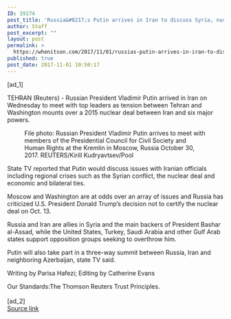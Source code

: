 ```yaml
---
ID: 19174
post_title: 'Russia&#8217;s Putin arrives in Iran to discuss Syria, nuclear deal: Iranian TV'
author: Staff
post_excerpt: ""
layout: post
permalink: >
  https://whenitson.com/2017/11/01/russias-putin-arrives-in-iran-to-discuss-syria-nuclear-deal-iranian-tv/
published: true
post_date: 2017-11-01 10:50:17
---
```

 [ad_1]
<br><div data-reactid="31"><p data-reactid="32">TEHRAN (Reuters) - Russian President Vladimir Putin arrived in Iran on Wednesday to meet with top leaders as tension between Tehran and Washington mounts over a 2015 nuclear deal between Iran and six major powers. </p><div class="PrimaryAsset_container_2pnvl" data-reactid="33"><div class="Image_container_1tVQo" data-reactid="34"><figure tabindex="-1" data-reactid="35"/><figcaption data-reactid="38"><span class="Image_caption_KoNH1" data-reactid="39">File photo: Russian President Vladimir Putin arrives to meet with members of the Presidential Council for Civil Society and Human Rights at the Kremlin in Moscow, Russia October 30, 2017. REUTERS/Kirill Kudryavtsev/Pool</span></figcaption></div></div><p data-reactid="40">State TV reported that Putin would discuss issues with Iranian officials including regional crises such as the Syrian conflict, the nuclear deal and economic and bilateral ties.  </p><p data-reactid="41">Moscow and Washington are at odds over an array of issues and Russia has criticized U.S. President Donald Trump’s decision not to certify the nuclear deal on Oct. 13.   </p><p data-reactid="42">Russia and Iran are allies in Syria and the main backers of President Bashar al-Assad, while the United States, Turkey, Saudi Arabia and other Gulf Arab states support opposition groups seeking to overthrow him. </p><p data-reactid="43">Putin will also take part in a three-way summit between Russia, Iran and neighboring Azerbaijan, state TV said.  </p><div class="Attribution_attribution_o4ojT" data-reactid="45"><p class="Attribution_content_27_rw" data-reactid="46">Writing by Parisa Hafezi; Editing by Catherine Evans</p></div><div class="ArticleBody_trustBadgeContainer_1_iEv" data-reactid="47"><span class="ArticleBody_trustBadgeTitle_3xFqc" data-reactid="48">Our Standards:</span><span class="trustBadgeUrl" data-reactid="49">The Thomson Reuters Trust Principles.</span></div></div>
<br>[ad_2]
<br><a href="http://feeds.reuters.com/~r/Reuters/worldNews/~3/0MVcwdLnLHE/russias-putin-arrives-in-iran-to-discuss-syria-nuclear-deal-iranian-tv-idUSKBN1D14CK">Source link </a>